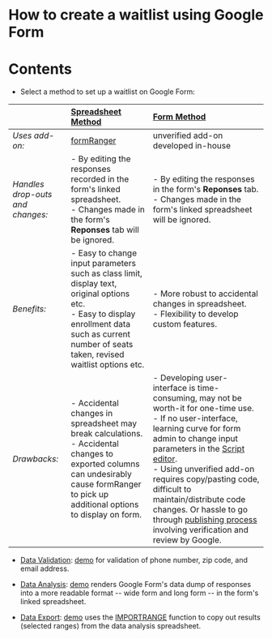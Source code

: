 # How to create a waitlist using Google Form

# Contents
- Select a method to set up a waitlist on Google Form:

|         | [**Spreadsheet Method**](spreadsheet-method) | [**Form Method**](form-method)  |
| ------------- |:-------------| :-----|
| *Uses add-on:* | [formRanger](https://chrome.google.com/webstore/detail/formranger/faepkjkcpnnghgdhiobglpppbfdnaehc?hl=en) | unverified add-on developed in-house |
| *Handles drop-outs and changes:* | - By editing the responses recorded in the form's linked spreadsheet.<br/> - Changes made in the form's **Reponses** tab will be ignored. | - By editing the responses in the form's **Reponses** tab.<br/> - Changes made in the form's linked spreadsheet will be ignored. |
| *Benefits:* | - Easy to change input parameters such as class limit, display text, original options etc.<br/> - Easy to display enrollment data such as current number of seats taken, revised waitlist options etc. | - More robust to accidental changes in spreadsheet.<br/> - Flexibility to develop custom features. |
| *Drawbacks:* | - Accidental changes in spreadsheet may break calculations.<br/> - Accidental changes to exported columns can undesirably cause formRanger to pick up additional options to display on form. | - Developing user-interface is time-consuming, may not be worth-it for one-time use.<br/> - If no user-interface, learning curve for form admin to change input parameters in the [Script editor](https://developers.google.com/apps-script/guides/bound).<br/> - Using unverified add-on requires copy/pasting code, difficult to maintain/distribute code changes.  Or hassle to go through [publishing process](https://developers.google.com/apps-script/add-ons/publish) involving verification and review by Google. |
 
 
- [Data Validation](data-validation): [demo](https://docs.google.com/forms/d/11O0dxNVd995oLX95Ix-tns1h9xJPSjglJPdBx0jVkoI/edit?usp=sharing) for validation of phone number, zip code, and email address.

- [Data Analysis](data-analysis): [demo](https://docs.google.com/spreadsheets/d/1yYc1ecmeawc0_VqBrXIaNytGSHoxWJghUWh-cW0o8iM/edit?usp=sharing) renders Google Form's data dump of responses into a more readable format -- wide form and long form -- in the form's linked spreadsheet.

- [Data Export](data-export): [demo](https://docs.google.com/spreadsheets/d/1WGlJ7q8yTo78v4WL7p6eJW-cHkKmsTrFZwVMtWkmwvU/edit?usp=sharing) uses the [IMPORTRANGE](https://support.google.com/docs/answer/3093340) function to copy out results (selected ranges) from the data analysis spreadsheet.
